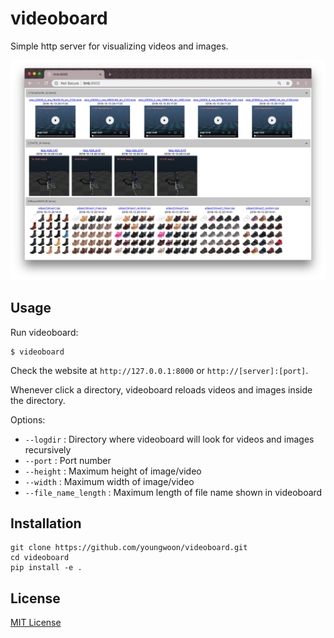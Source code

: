 # videoboard

Simple http server for visualizing videos and images.

![Screenshot: videoboard](screenshot.png)

## Usage

Run videoboard:
```
$ videoboard
```

Check the website at `http://127.0.0.1:8000` or `http://[server]:[port]`.

Whenever click a directory, videoboard reloads videos and images inside the directory.

Options:

* `--logdir`           : Directory where videoboard will look for videos and images recursively
* `--port`             : Port number
* `--height`           : Maximum height of image/video
* `--width`            : Maximum width of image/video
* `--file_name_length` : Maximum length of file name shown in videoboard


## Installation

```
git clone https://github.com/youngwoon/videoboard.git
cd videoboard
pip install -e .
```

## License

[MIT License](LICENSE)

